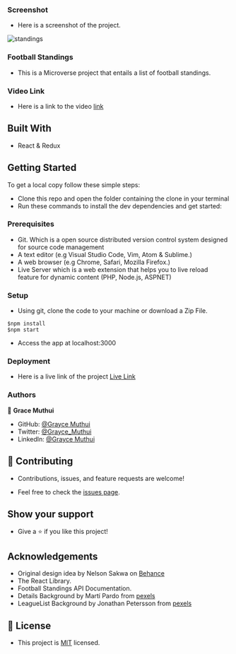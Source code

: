 ### Screenshot

- Here is a screenshot of the project.

![standings](https://user-images.githubusercontent.com/95374858/182450639-e52fc78a-95ed-4271-9720-b000d2323c56.jpg)

### Football Standings

- This is a Microverse project that entails a list of football standings.

### Video Link

- Here is a link to the video [link](https://www.loom.com/share/76b18ef2b311427485369f1cb9c56f19)

## Built With

- React & Redux

## Getting Started

To get a local copy follow these simple steps:

- Clone this repo and open the folder containing the clone in your terminal
- Run these commands to install the dev dependencies and get started:

### Prerequisites

- Git. Which is a open source distributed version control system designed for source code management
- A text editor (e.g Visual Studio Code, Vim, Atom & Sublime.)
- A web browser (e.g Chrome, Safari, Mozilla Firefox.)
- Live Server which is a web extension that helps you to live reload feature for dynamic content (PHP, Node.js, ASPNET)

### Setup

- Using git, clone the code to your machine or download a Zip File.

```
$npm install
$npm start
```

- Access the app at localhost:3000

### Deployment

- Here is a live link of the project [Live Link](https://gregarious-brigadeiros-a81bcb.netlify.app/)

### Authors

👤 **Grace Muthui**

- GitHub: [@Grayce Muthui](https://github.com/Graycemuthui)
- Twitter: [@Grayce_Muthui](https://twitter.com/Grayce_Muthui)
- LinkedIn: [@Grayce Muthui](https://www.linkedin.com/in/grayce-muthui/)

## 🤝 Contributing

- Contributions, issues, and feature requests are welcome!

- Feel free to check the [issues page](https://github.com/Graycemuthui/Football-Standings/issues/2).

## Show your support

- Give a ⭐️ if you like this project!

## Acknowledgements

- Original design idea by Nelson Sakwa on [Behance](https://www.behance.net/sakwadesignstudio)
- The React Library.
- Football Standings API Documentation.
- Details Background by Martí Pardo from [pexels](https://www.pexels.com/photo/group-of-men-playing-soccer-1657328/)
- LeagueList Background by Jonathan Petersson from [pexels](https://www.pexels.com/photo/green-football-field-399187/)

## 📝 License

- This project is [MIT](https://github.com/Graycemuthui/Football-Standings/blob/dev/LICENSE) licensed.
